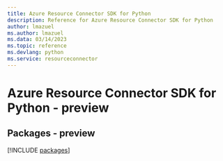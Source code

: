 ```yaml
---
title: Azure Resource Connector SDK for Python
description: Reference for Azure Resource Connector SDK for Python
author: lmazuel
ms.author: lmazuel
ms.data: 03/14/2023
ms.topic: reference
ms.devlang: python
ms.service: resourceconnector
---
```

# Azure Resource Connector SDK for Python - preview
## Packages - preview
[!INCLUDE [packages](resource-connector-index.md)]